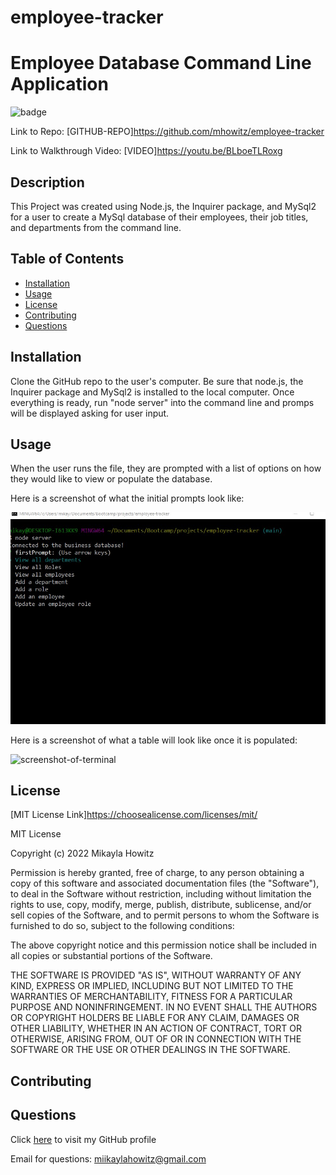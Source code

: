 # employee-tracker
# Employee Database Command Line Application

![badge](https://img.shields.io/badge/MIT-License-Green)

Link to Repo: [GITHUB-REPO]https://github.com/mhowitz/employee-tracker

Link to Walkthrough Video: [VIDEO]https://youtu.be/BLboeTLRoxg

## Description

This Project was created using Node.js, the Inquirer package, and MySql2 for a user to create a MySql database of their employees, their job titles, and departments from the command line.

## Table of Contents

* [Installation](#installation)
* [Usage](#usage)
* [License](#license)
* [Contributing](#contributing)
* [Questions](#questions)


## Installation

Clone the GitHub repo to the user's computer. Be sure that node.js, the Inquirer package and MySql2 is installed to the local computer. Once everything is ready, run "node server" into the command line and promps will be displayed asking for user input.

## Usage

When the user runs the file, they are prompted with a list of options on how they would like to view or populate the database. 

Here is a screenshot of what the initial prompts look like:

![screenshot-of-browser](images/prompts.jpg)


Here is a screenshot of what a table will look like once it is populated: 

![screenshot-of-terminal](images/table.jpg)

## License 

[MIT License Link]https://choosealicense.com/licenses/mit/

MIT License

Copyright (c) 2022 Mikayla Howitz

Permission is hereby granted, free of charge, to any person obtaining a copy of this software and associated documentation files (the "Software"), to deal in the Software without restriction, including without limitation the rights to use, copy, modify, merge, publish, distribute, sublicense, and/or sell copies of the Software, and to permit persons to whom the Software is furnished to do so, subject to the following conditions:

The above copyright notice and this permission notice shall be included in all copies or substantial portions of the Software.

THE SOFTWARE IS PROVIDED "AS IS", WITHOUT WARRANTY OF ANY KIND, EXPRESS OR IMPLIED, INCLUDING BUT NOT LIMITED TO THE WARRANTIES OF MERCHANTABILITY, FITNESS FOR A PARTICULAR PURPOSE AND NONINFRINGEMENT. IN NO EVENT SHALL THE AUTHORS OR COPYRIGHT HOLDERS BE LIABLE FOR ANY CLAIM, DAMAGES OR OTHER LIABILITY, WHETHER IN AN ACTION OF CONTRACT, TORT OR OTHERWISE, ARISING FROM, OUT OF OR IN CONNECTION WITH THE SOFTWARE OR THE USE OR OTHER DEALINGS IN THE SOFTWARE.

## Contributing


## Questions

Click [here](https://github.com/mhowitz) to visit my GitHub profile

Email for questions: miikaylahowitz@gmail.com

